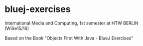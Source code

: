 # bluej-exercises
International Media and Computing, 1st semester at HTW BERLIN (WiSe15/16)

Based on the Book "Objects First With Java - BlueJ Exercises"
